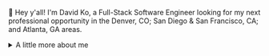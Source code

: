 👋 Hey y'all! I'm David Ko, a Full-Stack Software Engineer looking for my next professional opportunity in the Denver, CO; San Diego & San Francisco, CA; and Atlanta, GA areas.

<details>
<summary>A little more about me</summary>
<br>
  
- 📫 email: ko.david.y@gmail.com
- 😄 Pronouns: he/him
- ⚡ Fun fact: I worked in mental health/social work in the past and their focus mindfulness, both as a coping tool and as an optimizing one, is something I would love to integrate into the tech space.

<!--
**davidyko/davidyko** is a ✨ _special_ ✨ repository because its `README.md` (this file) appears on your GitHub profile.

Here are some ideas to get you started:

- 🔭 I’m currently working on ...
- 🌱 I’m currently learning ...
- 👯 I’m looking to collaborate on ...
- 🤔 I’m looking for help with ...
- 💬 Ask me about ...
- 📫How to reach me: ...
- ⚡ Fun fact: ...
-->
